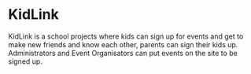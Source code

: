 # KidLink
KidLink is a school projects where kids can sign up for events and get to make new friends and know each other, parents can sign their kids up. Administrators and Event Organisators can put events on the site to be signed up.
